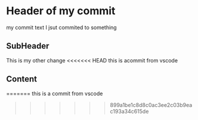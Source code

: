 # Header of my commit
my commit text
I jsut commited to something

## SubHeader
This is my other change
<<<<<<< HEAD
this is acommit from vscode
## Content
=======
this is a commit from vscode
>>>>>>> 899a1be1c8d8c0ac3ee2c03b9eac193a34c615de
